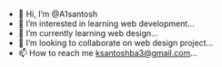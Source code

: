 - 👋 Hi, I’m @A1santosh
- 👀 I’m interested in learning web development...
- 🌱 I’m currently learning web design...
- 💞️ I’m looking to collaborate on web design project...
- 📫 How to reach me ksantoshba3@gmail.com...

<!---
A1santosh/A1santosh is a ✨ special ✨ repository because its `README.md` (this file) appears on your GitHub profile.
You can click the Preview link to take a look at your changes.
--->
